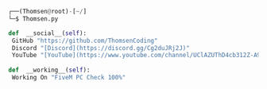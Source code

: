 <!-- <p align=center><img width=90% src="banner.gif"></img></p> -->
















```python
┌──(Thomsen@root)-[~/]
└─$ Thomsen.py

def  __social__(self):
 GitHub "https://github.com/ThomsenCoding"
 Discord "[Discord](https://discord.gg/Cg2duJRj2J)"
 YouTube "[YouTube](https://www.youtube.com/channel/UClAZUThD4cb312Z-A9MFdzw)"
  
def  __working__(self):
 Working On "FiveM PC Check 100%"
```
